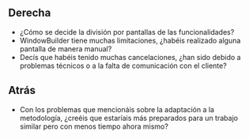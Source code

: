 ## Derecha
- ¿Cómo se decide la división por pantallas de las funcionalidades?
- WindowBuilder tiene muchas limitaciones, ¿habéis realizado alguna pantalla de manera manual?
- Decís que habéis tenido muchas cancelaciones, ¿han sido debido a problemas técnicos o a la falta de comunicación con el cliente?

## Atrás
- Con los problemas que mencionáis sobre la adaptación a la metodología, ¿creéis que estaríais más preparados para un trabajo similar pero con menos tiempo ahora mismo?